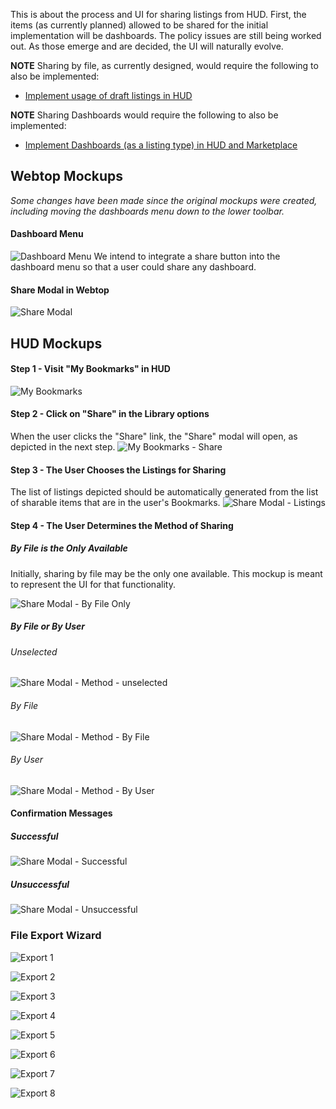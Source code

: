 This is about the process and UI for sharing listings from HUD. First, the items (as currently planned) allowed to be shared for the initial implementation will be dashboards. The policy issues are still being worked out. As those emerge and are decided, the UI will naturally evolve.

**NOTE**  Sharing by file, as currently designed, would require the following to also be implemented:
* [Implement usage of draft listings in HUD](https://github.com/ozone-development/ozp-documentation/wiki/Draft-Listings)

**NOTE** Sharing Dashboards would require the following to also be implemented:
* [Implement Dashboards (as a listing type) in HUD and Marketplace](https://github.com/ozone-development/ozp-documentation/wiki/Adding-Dashboards-Listing-Type)

## Webtop Mockups
*Some changes have been made since the original mockups were created, including moving the dashboards menu down to the lower toolbar.*

#### Dashboard Menu
![Dashboard Menu]()
We intend to integrate a share button into the dashboard menu so that a user could share any dashboard.

#### Share Modal in Webtop
![Share Modal]()


## HUD Mockups

#### Step 1 - Visit "My Bookmarks" in HUD
![My Bookmarks](https://raw.githubusercontent.com/ozone-development/ozp-documentation/master/mockups/hud/HUD_ShareListing_00Bookmarks.png)

#### Step 2 - Click on "Share" in the Library options
When the user clicks the "Share" link, the "Share" modal will open, as depicted in the next step.
![My Bookmarks - Share](https://raw.githubusercontent.com/ozone-development/ozp-documentation/master/mockups/hud/HUD_ShareListing_01Bookmarkshover.png)

#### Step 3 - The User Chooses the Listings for Sharing
The list of listings depicted should be automatically generated from the list of sharable items that are in the user's Bookmarks.
![Share Modal - Listings](https://raw.githubusercontent.com/ozone-development/ozp-documentation/master/mockups/hud/HUD_ShareListing_03Modal_MethodUnselected.png)

#### Step 4 - The User Determines the Method of Sharing

##### By File is the Only Available
Initially, sharing by file may be the only one available. This mockup is meant to represent the UI for that functionality.


![Share Modal - By File Only](https://github.com/ozone-development/ozp-documentation/blob/master/mockups/hud/HUD_ShareListing_06Modal_OnlyMethod.png)

##### By File or By User

###### Unselected
![Share Modal - Method - unselected](https://github.com/ozone-development/ozp-documentation/blob/master/mockups/hud/HUD_ShareListing_03Modal_MethodUnselected.png)

###### By File
![Share Modal - Method - By File](https://raw.githubusercontent.com/ozone-development/ozp-documentation/master/mockups/hud/HUD_ShareListing_04Modal_MethodFile.png)

###### By User
![Share Modal - Method - By User](https://raw.githubusercontent.com/ozone-development/ozp-documentation/master/mockups/hud/HUD_ShareListing_05Modal_MethodUser.png)

#### Confirmation Messages

##### Successful
![Share Modal - Successful](https://raw.githubusercontent.com/ozone-development/ozp-documentation/master/mockups/hud/HUD_ShareListing_07Modal_ConfirmationSuccessful.png)

##### Unsuccessful
![Share Modal - Unsuccessful](https://raw.githubusercontent.com/ozone-development/ozp-documentation/master/mockups/hud/HUD_ShareListing_08Modal_ConfirmationFailed.png)

### File Export Wizard
![Export 1](https://raw.githubusercontent.com/ozone-development/ozp-documentation/master/mockups/hud/MP_ExportModal_00SelectStatic.png)

![Export 2](https://raw.githubusercontent.com/ozone-development/ozp-documentation/master/mockups/hud/MP_ExportModal_01Select_Selecting.png)

![Export 3](https://raw.githubusercontent.com/ozone-development/ozp-documentation/master/mockups/hud/MP_ExportModal_01Select_Selecting_1Type.png)

![Export 4](https://raw.githubusercontent.com/ozone-development/ozp-documentation/master/mockups/hud/MP_ExportModal_01Select_Selecting_3Org.png)

![Export 5](https://raw.githubusercontent.com/ozone-development/ozp-documentation/master/mockups/hud/MP_ExportModal_01Select_Selecting_4Category.png)

![Export 6](https://raw.githubusercontent.com/ozone-development/ozp-documentation/master/mockups/hud/MP_ExportModal_02Options.png)

![Export 7](https://raw.githubusercontent.com/ozone-development/ozp-documentation/master/mockups/hud/MP_ExportModal_03Review.png)

![Export 8](https://raw.githubusercontent.com/ozone-development/ozp-documentation/master/mockups/hud/MP_ExportModal_04Confirmation.png)